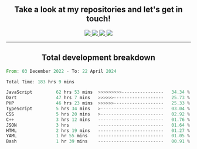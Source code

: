 <h2 align="center">
  Take a look at my repositories and let's get in touch!
</h2>
<p align="center">
  <a href="https://www.instagram.com/rayhanarkan?igsh=MXM3dHhmMTZ3ZWVsaA==">
    <img src="https://img.icons8.com/material-outlined/30/689d6a/instagram.png"/>
  </a>
  <a href="https://www.linkedin.com/in/rayhanarkan/">
    <img src="https://img.icons8.com/material-outlined/30/689d6a/linkedin.png"/>
  </a>
  <a href="">
    <img src="https://img.icons8.com/material-outlined/30/689d6a/geography.png"/>
  </a>
  <a href="mailto:rayhanarkan30@gmail.com">
    <img src="https://img.icons8.com/material-outlined/30/689d6a/email.png"/>
  </a>
</p>

---

<h2 align="center">Total development breakdown</h2>

<p align="center">
<!--START_SECTION:waka-->

```rust
From: 03 December 2022 - To: 22 April 2024

Total Time: 183 hrs 9 mins

JavaScript         62 hrs 53 mins  >>>>>>>>>----------------   34.34 %
Dart               47 hrs 7 mins   >>>>>>-------------------   25.73 %
PHP                46 hrs 23 mins  >>>>>>-------------------   25.33 %
TypeScript         5 hrs 34 mins   >------------------------   03.04 %
CSS                5 hrs 20 mins   >------------------------   02.92 %
C++                3 hrs 12 mins   -------------------------   01.76 %
JSON               3 hrs           -------------------------   01.64 %
HTML               2 hrs 19 mins   -------------------------   01.27 %
YAML               1 hr 55 mins    -------------------------   01.05 %
Bash               1 hr 39 mins    -------------------------   00.91 %
```

<!--END_SECTION:waka-->
</p>
